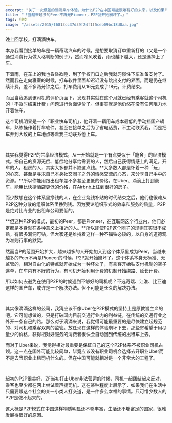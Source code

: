 ```yaml
---
excerpt: "关于一次极差的滴滴乘车体验，为什么P2P在中国可能很难有好的未来，以及如果司机接单的时候能够看订单来自什么客户端，他们一定能更好地开Uber。"
title: "「当越来越多的Peer不再是Pioneer，P2P就开始崩坏了。」"
tags: 科技
image: "/assets/2015/f6813cc37d39f24f1f5ceb09bc18d8aa.jpg"
---
```


晚上回学校，打滴滴快车。

本身我看到接单的车是一辆奇瑞汽车的时候，是想要取消订单重新打的（又是一个通过消费行为做人格判断的例子），然而冷风吹着，雨也越下越大，还是选择上了车。

下着雨，在车上的我也昏昏欲睡，到了学校门口之后我就习惯性下车准备支付了。然而我在走向寝室的时候，打车软件里面却迟迟没有跳出支付的界面，而是仍在继续计费，差不多两分钟之后，打车费用从16元变成了18元，计费结束。

而且当我追到该司机的评价页面下，发现其实就在这个月就已经有乘客就这个司机的「不及时结束计费」问题进行负面评价了。但事实就是他仍然在没有任何阻力地开着快车。

这个司机明显是一个「职业快车司机」，他开着一辆用车成本最低的手动挡国产轿车，熟练操作着打车软件。甚至在接单之后为了省电话费，不主动联系我，而是把车开到大致的上车地点等着我主动联系他上车。

<br>

其实我觉得P2P的共享经济模式，从一开始就是一个有点类似于「施舍」的经济模式。把自己的资源无偿、低偿地分享给需要的人，然后自己获得情感上的满足。开车的人，租房的人，其实大多都并不缺这点钱。**大多数人都是怀着一种「玩」的心态、甚至是寻求自己本身社交圈子之外的情感交流的心态，来分享自己手中的资源。**所以你能用跟出租车差不多甚至更低的价格，在Uber、滴滴上打到豪车、能用比快捷酒店更低的价格，在Airbnb上住到很好的房子。

而少数想在这个体系里挣钱的人，在企业烧钱补贴的时代结束之后，他们也很难从P2P这种分散的组织体系里挣到钱。因为要论组织形式的效率和服务的质量，P2P是绝对比专业的出租车公司要低的。

**但这种P2P的模式，最初的Peer，都是Pioneer，在互联网这个行业内，他们必定都是本身就在各种意义上相近的人。**所以即使P2P这个圈子的规则其实很不成熟，有很多漏洞可钻，但大家还是维持着这样一种不锱铢必较的，以自身的道德观为准则行事的默契。

然而当P的范围开始扩大，越来越多的人开始加入到这个体系里成为Peer，当越来越多的Peer不再是Pioneer的时候，P2P就开始崩坏了。这个体系本身无标准、无监管的，相对自由化的特点就开始成为一种坏处了，有乘客开始钻支付机制的空子逃单，在车内有不好的行为，有司机开始利用计费的机制开始绕路、延长计费。

所以如何去避免在使用P2P的时候遇到不够好的司机呢？不选奇瑞、江淮、比亚迪这样的国产车，或许是一个解决办法。但不可能是长久的解决办法。

<br>

其实像滴滴这样的公司，我猜应该不像Uber在P2P模式的坚持上是原教旨主义的吧。它可能想做的，只是打破国内目前交通行业内的利益链，在传统的交通行业之外开一条自己的路。那么对于滴滴来说，我觉得可能最重要的是尽快建立起规范的、对司机和乘客双向的监管。放任现在这样的体验崩坏下去，那些寄希望于用尽量少的价格，获得相对好服务的消费者很快会自动回到传统的出租车上去。

而对于Uber来说，我觉得相对最重要是保证自己的这个P2P体系不被职业司机占领。这一点在国外可能比较简单，毕竟应该没有职业司机会选择去开职业Uber而不是去当职业出租司机什么的。但在中国可能就相对是一个非常大的工程了。

<br>

起初的P2P很美好，ZF当初打击Uber非法营运的时候，司机一起团结起来反对，乘客也至少都在网上尝试着声援司机。这在某种程度上展示了，如果我们在生活中只需要跟这个社会的某一小类人打交道，是一件多么幸福的事情。只可惜少数人的P2P是做不起来的。

这大概是P2P模式在中国这样物质明显还不够丰富，生活还不够富足的国家，很难发展得很好的原因。
